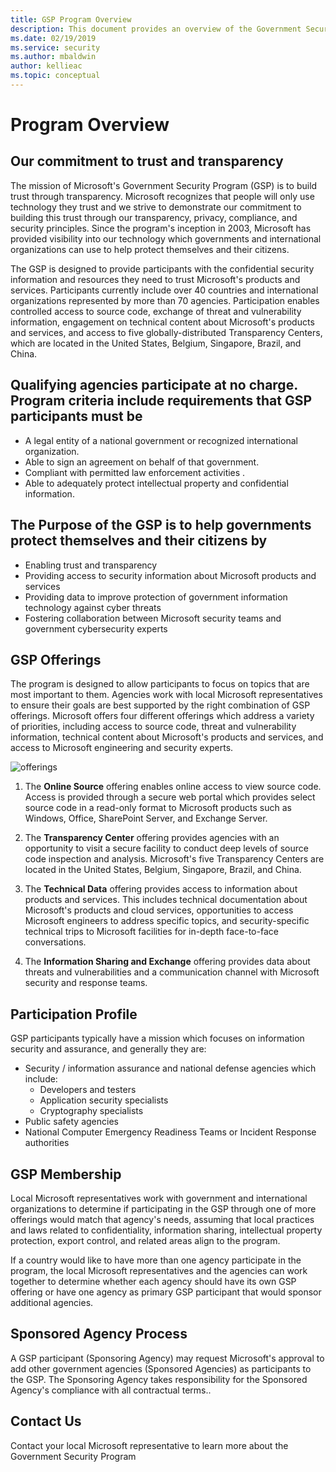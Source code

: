 ```yaml
---
title: GSP Program Overview
description: This document provides an overview of the Government Security Program.
ms.date: 02/19/2019
ms.service: security
ms.author: mbaldwin
author: kellieac
ms.topic: conceptual
---
```


# Program Overview

## Our commitment to trust and transparency

The mission of Microsoft's Government Security Program (GSP) is to build trust through transparency.  Microsoft recognizes that people will only use technology they trust and we strive to demonstrate our commitment to building this trust through our transparency, privacy, compliance, and security principles.  Since the program's inception in 2003, Microsoft has provided visibility into our technology which governments and international organizations can use to help protect themselves and their citizens.

The GSP is designed to provide participants with the confidential security information and resources they need to trust Microsoft's products and services.  Participants currently include over 40 countries and international organizations represented by more than 70 agencies.  Participation enables controlled access to source code, exchange of threat and vulnerability information, engagement on technical content about Microsoft's products and services, and access to five globally-distributed Transparency Centers, which are located in the United States, Belgium, Singapore, Brazil, and China. 

## Qualifying agencies participate at no charge. Program criteria include requirements that GSP participants must be

 - A legal entity of a national government or recognized international organization.
 - Able to sign an agreement on behalf of that government.
 - Compliant with permitted law enforcement activities .
 - Able to adequately protect intellectual property and confidential information.

## The Purpose of the GSP is to help governments protect themselves and their citizens by

 - Enabling trust and transparency
 - Providing access to security information about Microsoft products and services
 - Providing data to improve protection of government information technology against cyber threats
 - Fostering collaboration between Microsoft security teams and government cybersecurity experts

## GSP Offerings

 The program is designed to allow participants to focus on topics that are most important to them.  Agencies work with local Microsoft representatives to ensure their goals are best supported by the right combination of GSP offerings.  Microsoft offers four different offerings which address a variety of priorities, including access to source code, threat and vulnerability information, technical content about Microsoft's products and services, and access to Microsoft engineering and security experts.

![offerings](../media/security-gsp/programOverview.png)

 1. The **Online Source** offering enables online access to view source code. Access is provided through a secure web portal which provides select source code in a read-only format to Microsoft products such as Windows, Office, SharePoint Server, and Exchange Server.

 2. The **Transparency Center** offering provides agencies with an opportunity to visit a secure facility to conduct deep levels of source code inspection and analysis.  Microsoft's five Transparency Centers are located in the United States, Belgium, Singapore, Brazil, and China.

 3. The **Technical Data** offering provides access to information about products and services.  This includes technical documentation about Microsoft's products and cloud services, opportunities to access Microsoft engineers to address specific topics, and security-specific technical trips to Microsoft facilities for in-depth face-to-face conversations.

 4. The **Information Sharing and Exchange** offering provides data about threats and vulnerabilities and a communication channel with Microsoft security and response teams.

## Participation Profile

GSP participants typically have a mission which focuses on information security and assurance, and generally they are:
 - Security / information assurance and national defense agencies which include:
   - Developers and testers
   - Application security specialists
   - Cryptography specialists
 - Public safety agencies
 - National Computer Emergency Readiness Teams or Incident Response authorities

## GSP Membership

Local Microsoft representatives work with government and international organizations to determine if participating in the GSP through one of more offerings would match that agency's needs, assuming that local practices and laws related to confidentiality, information sharing, intellectual property protection, export control, and related areas align to the program. 

If a country would like to have more than one agency participate in the program, the local Microsoft representatives and the agencies can work together to determine whether each agency should have its own GSP offering or have one agency as primary GSP participant that would sponsor additional agencies.   

## Sponsored Agency Process

A GSP participant (Sponsoring Agency) may request Microsoft's approval to add other government agencies (Sponsored Agencies) as participants to the GSP.  The Sponsoring Agency takes responsibility for the Sponsored Agency's compliance with all contractual terms..

## Contact Us

Contact your local Microsoft representative to learn more about the Government Security Program
